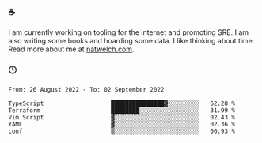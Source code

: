 ### ☕

I am currently working on tooling for the internet and promoting SRE. I am also writing some books and hoarding some data. I like thinking about time. Read more about me at [natwelch.com](https://natwelch.com).

### 🕒

<!--START_SECTION:waka-->

```text
From: 26 August 2022 - To: 02 September 2022

TypeScript                   ███████████████▓░░░░░░░░░   62.28 %
Terraform                    ████████░░░░░░░░░░░░░░░░░   31.99 %
Vim Script                   ▓░░░░░░░░░░░░░░░░░░░░░░░░   02.43 %
YAML                         ▓░░░░░░░░░░░░░░░░░░░░░░░░   02.36 %
conf                         ▒░░░░░░░░░░░░░░░░░░░░░░░░   00.93 %
```

<!--END_SECTION:waka-->
